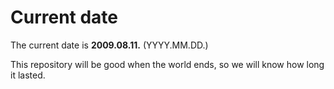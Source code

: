 # Current date

The current date is **2009.08.11.** (YYYY.MM.DD.)

This repository will be good when the world ends, so we will know how long it lasted.